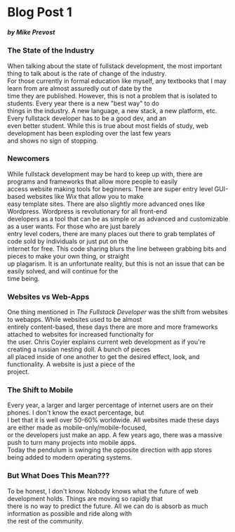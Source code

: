 # Blog Post 1  
##### by Mike Prevost  
  
### The State of the Industry
When talking about the state of fullstack development, the most important thing to talk about is the rate of change of the industry.  
For those currently in formal education like myself, any textbooks that I may learn from are almost assuredly out of date by the  
time they are published. However, this is not a problem that is isolated to students. Every year there is a new "best way" to do  
things in the industry. A new language, a new stack, a new platform, etc. Every fullstack developer has to be a good dev, and an  
even better student. While this is true about most fields of study, web development has been exploding over the last few years  
and shows no sign of stopping. 
  
  
### Newcomers
While fullstack development may be hard to keep up with, there are programs and frameworks that allow more people to easily  
access website making tools for beginners. There are super entry level GUI-based websites like Wix that allow you to make  
easy template sites. There are also slightly more advanced ones like Wordpress. Wordpress is revolutionary for all front-end  
developers as a tool that can be as simple or as advanced and customizable as a user wants. For those who are just barely  
entry level coders, there are many places out there to grab templates of code sold by individuals or just put on the  
internet for free. This code sharing blurs the line between grabbing bits and pieces to make your own thing, or straight  
up plagarism. It is an unfortunate reality, but this is not an issue that can be easily solved, and will continue for the  
time being.
  

### Websites vs Web-Apps
One thing mentioned in *The Fullstack Developer* was the shift from websites to webapps. While websites used to be almost  
entirely content-based, these days there are more and more frameworks attached to websites for increased functionalty for  
the user. Chris Coyier explains current web development as if you're creating a russian nesting doll. A bunch of pieces  
all placed inside of one another to get the desired effect, look, and functionality. A website is just a piece of the  
project.
  

### The Shift to Mobile
Every year, a larger and larger percentage of internet users are on their phones. I don't know the exact percentage, but  
I bet that it is well over 50-60% worldwide. All websites made these days are either made as mobile-only/mobile-focused,  
or the developers just make an app. A few years ago, there was a massive push to turn many projects into mobile apps.  
Today the pendulum is swinging the opposite direction with app stores being added to modern operating systems. 
  

### But What Does This Mean???
To be honest, I don't know. Nobody knows what the future of web development holds. Things are moving so rapidly that  
there is no way to predict the future. All we can do is absorb as much information as possible and ride along with  
the rest of the community. 